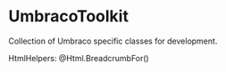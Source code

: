 UmbracoToolkit
==============

Collection of Umbraco specific classes for development.

HtmlHelpers:
@Html.BreadcrumbFor()
